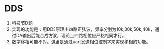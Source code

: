 # DDS
1. 科技节D题。        
2. 实现的功能是：用DDS原理出四路正弦波，频率分别为10k,30k,50k,40k，通过DA输出后能合成方波，理论上四路相位应严格相同才行。        
3. 数字移相可能不对。这里是通过uart发送相位控制字来实现移相的功能。

